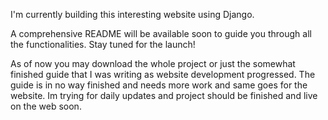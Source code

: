 I'm currently building this interesting website using Django.

A comprehensive README will be available soon to guide you through all the functionalities. Stay tuned for the launch!

As of now you may download the whole project or just the somewhat finished guide that I was writing as website development progressed. The guide is in no way finished and needs more work and same goes for the website. Im trying for daily updates and project should be finished and live on the web soon.

